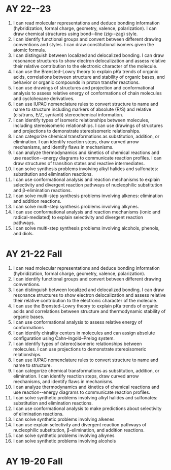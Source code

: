 # AY 22--23

1. I can read molecular representations and deduce bonding information (hybridization, formal charge, geometry, valence, polarization). I can draw chemical structures using bond--line (zig--zag) style.
2. I can identify functional groups and convert between different drawing conventions and styles. I can draw constitutional isomers given the atomic formula. 
3. I can distinguish between localized and delocalized bonding. I can draw resonance structures to show electron delocalization and assess relative their relative contribution to the electronic character of the molecule.
4. I can use the Brønsted–Lowry theory to explain p*K*a trends of organic acids, correlations between structure and stability of organic bases, and behavior or organic compounds in proton transfer reactions.
5. I can use drawings of structures and projection and conformational analysis to assess relative energy of conformations of chain molecules and cyclohexane derivatives.
6. I can use IUPAC nomenclature rules to convert structure to name and name to structure including markers of absolute (R/S) and relative (cis/trans, E/Z, syn/anti) stereochemical information.
7. I can identify types of isomeric relationships between molecules, including stereoisomeric relationships. I can use drawings of structures and projections to demonstrate stereoisomeric relationships.
8. I can categorize chemical transformations as substitution, addition, or elimination. I can identify reaction steps, draw curved arrow mechanisms, and identify flaws in mechanisms.
9. I can analyze thermodynamics and kinetics of chemical reactions and use reaction--energy diagrams to communicate reaction profiles. I can draw structures of transition states and reactive intermediates. 
10. I can solve synthesis problems involving alkyl halides and sulfonates: substitution and elimination reactions.
11. I can use conformational analysis and reaction mechanisms to explain selectivity and divergent reaction pathways of nucleophilic substitution and β-elimination reactions.
12. I can solve multi-step synthesis problems involving alkenes: elimination and addition reactions.
13. I can solve multi-step synthesis problems involving alkynes.
14. I can use conformational analysis and reaction mechanisms (ionic and radical-mediated) to explain selectivity and divergent reaction pathways.
15. I can solve multi-step synthesis problems involving alcohols, phenols, and diols. 

# AY 21-22 Fall

1. I can read molecular representations and deduce bonding information (hybridization, formal charge, geometry, valence, polarization).
2. I can identify functional groups and convert between different drawing conventions.
3. I can distinguish between localized and delocalized bonding. I can draw resonance structures to show electron delocalization and assess relative their relative contribution to the electronic character of the molecule.
4. I can use the Brønsted–Lowry theory to explain pKa trends of organic acids and correlations between structure and thermodynamic stability of organic bases.
5. I can use conformational analysis to assess relative energy of conformations
6. I can identify chirality centers in molecules and can assign absolute configuration using Cahn–Ingold–Prelog system.
7. I can identify types of (stereo)isomeric relationships between molecules. I can use projections to demonstrate stereoisomeric relationships.
8. I can use IUPAC nomenclature rules to convert structure to name and name to structure.
9. I can categorize chemical transformations as substitution, addition, or elimination. I can identify reaction steps, draw curved arrow mechanisms, and identify flaws in mechanisms.
10. I can analyze thermodynamics and kinetics of chemical reactions and use reaction--energy diagrams to communicate reaction profiles.
11. I can solve synthetic problems involving alkyl halides and sulfonates: substitution and elimination reactions.
12. I can use conformational analysis to make predictions about selectivity of elimination reactions.
13. I can solve synthetic problems involving alkenes
14. I can use explain selectivity and divergent reaction pathways of nucleophilic substitution, β-elimination, and addition reactions.
15. I can solve synthetic problems involving alkynes
16. I can solve synthetic problems involving alcohols

# AY 19-20 Fall
